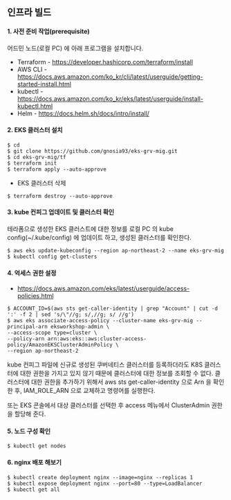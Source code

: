 ## 인프라 빌드 ##

#### 1. 사전 준비 작업(prerequisite) ####

어드민 노드(로컬 PC) 에 아래 프로그램을 설치합니다. 

* Terraform - https://developer.hashicorp.com/terraform/install
* AWS CLI - https://docs.aws.amazon.com/ko_kr/cli/latest/userguide/getting-started-install.html
* kubectl - https://docs.aws.amazon.com/ko_kr/eks/latest/userguide/install-kubectl.html
* Helm - https://docs.helm.sh/docs/intro/install/
    
#### 2. EKS 클러스터 설치 ####
```
$ cd
$ git clone https://github.com/gnosia93/eks-grv-mig.git
$ cd eks-grv-mig/tf
$ terraform init
$ terraform apply --auto-approve
```

* EKS 클러스터 삭제
```
$ terraform destroy --auto-approve
```

#### 3. kube 컨피그 업데이트 및 클러스터 확인 ####
테라폼으로 생성한 EKS 클러스트에 대한 정보를 로컬 PC 의 kube config(~/.kube/config) 에 업데이트 하고, 생성된 클러스터를 확인한다.
```
$ aws eks update-kubeconfig --region ap-northeast-2 --name eks-grv-mig
$ kubectl config get-clusters
```

#### 4. 억세스 권한 설정 ####
* https://docs.aws.amazon.com/eks/latest/userguide/access-policies.html
```
$ ACCOUNT_ID=$(aws sts get-caller-identity | grep "Account" | cut -d ':' -f 2 | sed 's/\"//g; s/,//g; s/ //g')
$ aws eks associate-access-policy --cluster-name eks-grv-mig --principal-arn eksworkshop-admin \
--access-scope type=cluster \
--policy-arn arn:aws:eks::aws:cluster-access-policy/AmazonEKSClusterAdminPolicy \
--region ap-northeast-2
```
kube 컨피그 파일에 신규로 생성된 쿠버네티스 클러스터를 등록하더라도 K8S 클러스터에 대한 권한을 가지고 있지 않기 때문에 클러스터에 대한 정보를 조회할 수 없다.
클러스터에 대한 권한을 추가하기 위해서 aws sts get-caller-identity 으로 Arn 을 확인한 후, IAM_ROLE_ARN 으로 교체하고 명령어를 실행한다.

또는 EKS 콘솔에서 대상 클러스터를 선택한 후 access 메뉴에서 ClusterAdmin 권한을 할당해 준다. 




#### 5. 노드 구성 확인 ####
```
$ kubectl get nodes
```


#### 6. nginx 배포 해보기 ####
```
$ kubectl create deployment nginx --image=nginx --replicas 1
$ kubectl expose deployment nginx --port=80 --type=LoadBalancer
$ kubectl get all
```


